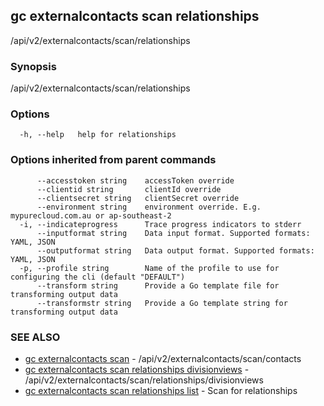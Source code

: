 ## gc externalcontacts scan relationships

/api/v2/externalcontacts/scan/relationships

### Synopsis

/api/v2/externalcontacts/scan/relationships

### Options

```
  -h, --help   help for relationships
```

### Options inherited from parent commands

```
      --accesstoken string    accessToken override
      --clientid string       clientId override
      --clientsecret string   clientSecret override
      --environment string    environment override. E.g. mypurecloud.com.au or ap-southeast-2
  -i, --indicateprogress      Trace progress indicators to stderr
      --inputformat string    Data input format. Supported formats: YAML, JSON
      --outputformat string   Data output format. Supported formats: YAML, JSON
  -p, --profile string        Name of the profile to use for configuring the cli (default "DEFAULT")
      --transform string      Provide a Go template file for transforming output data
      --transformstr string   Provide a Go template string for transforming output data
```

### SEE ALSO

* [gc externalcontacts scan](gc_externalcontacts_scan.html)	 - /api/v2/externalcontacts/scan/contacts
* [gc externalcontacts scan relationships divisionviews](gc_externalcontacts_scan_relationships_divisionviews.html)	 - /api/v2/externalcontacts/scan/relationships/divisionviews
* [gc externalcontacts scan relationships list](gc_externalcontacts_scan_relationships_list.html)	 - Scan for relationships


